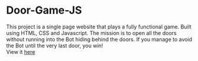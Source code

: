 # Door-Game-JS
This project is a single page website that plays a fully functional game. Built using HTML, CSS and Javascript. The mission is to open all the doors without running into the Bot hiding behind the doors. If you manage to avoid the Bot until the very last door, you win!  
View it [here](https://mohit-gaur.github.io/Door-Game-JS/)
